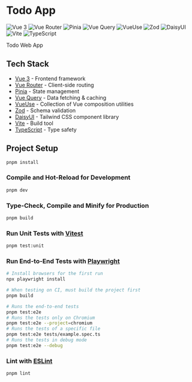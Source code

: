 # Todo App

![Vue 3](https://img.shields.io/badge/Vue%203-35495E?logo=vue.js&logoColor=4FC08D)
![Vue Router](https://img.shields.io/badge/Vue%20Router-35495E?logo=vue.js&logoColor=white)
![Pinia](https://img.shields.io/badge/Pinia-FFD859?logo=vue.js&logoColor=black)
![Vue Query](https://img.shields.io/badge/Vue%20Query-FF4154?logo=reactquery&logoColor=white)
![VueUse](https://img.shields.io/badge/VueUse-42b883?logo=vue.js&logoColor=white)
![Zod](https://img.shields.io/badge/Zod-3068B7?logo=zod&logoColor=white)
![DaisyUI](https://img.shields.io/badge/DaisyUI-5A0EF8?logo=daisyui&logoColor=white)
![Vite](https://img.shields.io/badge/Vite-646CFF?logo=vite&logoColor=white)
![TypeScript](https://img.shields.io/badge/TypeScript-3178C6?logo=typescript&logoColor=white)

Todo Web App

## Tech Stack

- [Vue 3](https://vuejs.org/) - Frontend framework
- [Vue Router](https://router.vuejs.org/) - Client-side routing
- [Pinia](https://pinia.vuejs.org/) - State management
- [Vue Query](https://tanstack.com/query/latest/docs/vue/overview) - Data fetching & caching
- [VueUse](https://vueuse.org/) - Collection of Vue composition utilities
- [Zod](https://zod.dev/) - Schema validation
- [DaisyUI](https://daisyui.com/) - Tailwind CSS component library
- [Vite](https://vitejs.dev/) - Build tool
- [TypeScript](https://www.typescriptlang.org/) - Type safety

## Project Setup

```sh
pnpm install
```

### Compile and Hot-Reload for Development

```sh
pnpm dev
```

### Type-Check, Compile and Minify for Production

```sh
pnpm build
```

### Run Unit Tests with [Vitest](https://vitest.dev/)

```sh
pnpm test:unit
```

### Run End-to-End Tests with [Playwright](https://playwright.dev)

```sh
# Install browsers for the first run
npx playwright install

# When testing on CI, must build the project first
pnpm build

# Runs the end-to-end tests
pnpm test:e2e
# Runs the tests only on Chromium
pnpm test:e2e --project=chromium
# Runs the tests of a specific file
pnpm test:e2e tests/example.spec.ts
# Runs the tests in debug mode
pnpm test:e2e --debug
```

### Lint with [ESLint](https://eslint.org/)

```sh
pnpm lint
```

